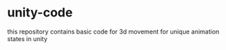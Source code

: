 # unity-code
this repository contains basic code for 3d movement for unique animation states in unity
